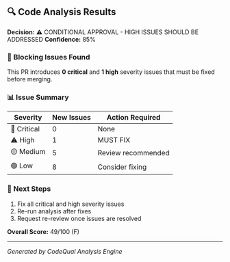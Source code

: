 ## 🔍 Code Analysis Results

**Decision:** ⚠️ CONDITIONAL APPROVAL - HIGH ISSUES SHOULD BE ADDRESSED
**Confidence:** 85%

### 🚨 Blocking Issues Found
This PR introduces **0 critical** and **1 high** severity issues that must be fixed before merging.

### 📊 Issue Summary
| Severity | New Issues | Action Required |
|----------|------------|----------------|
| 🚨 Critical | 0 | None |
| ⚠️ High | 1 | MUST FIX |
| 🟡 Medium | 5 | Review recommended |
| 🟢 Low | 8 | Consider fixing |

### 🛑 Next Steps
1. Fix all critical and high severity issues
2. Re-run analysis after fixes
3. Request re-review once issues are resolved

**Overall Score:** 49/100 (F)

---
*Generated by CodeQual Analysis Engine*